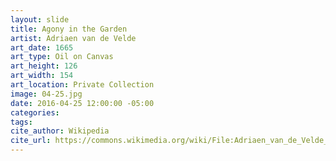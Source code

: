 ```yaml
---
layout: slide
title: Agony in the Garden
artist: Adriaen van de Velde
art_date: 1665
art_type: Oil on Canvas
art_height: 126
art_width: 154
art_location: Private Collection
image: 04-25.jpg
date: 2016-04-25 12:00:00 -05:00
categories:
tags:
cite_author: Wikipedia
cite_url: https://commons.wikimedia.org/wiki/File:Adriaen_van_de_Velde_-_Agony_in_the_Garden_-_WGA24475.jpg
---
```

